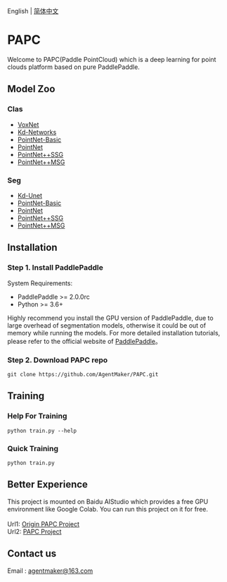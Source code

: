 English | [简体中文](README_CN.md)

# PAPC

Welcome to PAPC(Paddle PointCloud) which is a deep learning for point clouds platform based on pure PaddlePaddle.


## Model Zoo
### Clas
- [VoxNet](./PAPC/models/classify/voxnet.py)
- [Kd-Networks](./PAPC/models/classify/kdnet.py)
- [PointNet-Basic](./PAPC/models/classify/pointnet_base.py)
- [PointNet](./PAPC/models/classify/pointnet.py)
- [PointNet++SSG](./PAPC/models/classify/pointnet2.py)
- [PointNet++MSG](./PAPC/models/classify/pointnet2.py)
### Seg
- [Kd-Unet](./PAPC/models/segment/kdunet.py)
- [PointNet-Basic](./PAPC/models/segment/pointnet_base.py)
- [PointNet](./PAPC/models/segment/pointnet.py)
- [PointNet++SSG](./PAPC/models/segment/pointnet2.py)
- [PointNet++MSG](./PAPC/models/segment/pointnet2.py)


## Installation

### Step 1. Install PaddlePaddle

System Requirements:
* PaddlePaddle >= 2.0.0rc
* Python >= 3.6+

Highly recommend you install the GPU version of PaddlePaddle, due to large overhead of segmentation models, otherwise it could be out of memory while running the models. For more detailed installation tutorials, please refer to the official website of [PaddlePaddle](https://www.paddlepaddle.org.cn/documentation/docs/zh/2.0-beta/install/index_cn.html)。

### Step 2. Download PAPC repo

```shell
git clone https://github.com/AgentMaker/PAPC.git
```


## Training

### Help For Training
```shell
python train.py --help
```

### Quick Training
```shell
python train.py
```


## Better Experience
This project is mounted on Baidu AIStudio which provides a free GPU environment like Google Colab. You can run this project on it for free. <br><br>
Url1: [Origin PAPC Project](https://aistudio.baidu.com/aistudio/projectdetail/1531789)<br>
Url2: [PAPC Project](https://aistudio.baidu.com/aistudio/projectdetail/1555858)

## Contact us
Email : [agentmaker@163.com]()

